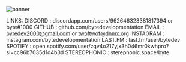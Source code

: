 ![banner](https://i.imgur.com/QtWfsse.jpeg)

LINKS:
DISCORD : discordapp.com/users/962646323381817394 or byte#1000
GITHUB : github.com/bytedevelopmentation
EMAIL : byredev2000@gmail.com or twoftwof@dnmx.org
INSTAGRAM : instagram.com/bytedevelopmentation
LAST.FM : last.fm/user/bytedev
SPOTIFY : open.spotify.com/user/zqv4o217yjx3h046mr0kwhpro?si=cc96b7035d1d4b3d
STEREOPHONIC : sterephonic.space/byte
